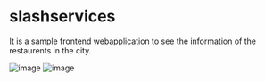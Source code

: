# slashservices
It is a sample frontend webapplication to see the information of the restaurents in the city.


![image](https://github.com/user-attachments/assets/1eeaa465-1ae6-4d02-8d0b-f217462b0a7f)
![image](https://github.com/user-attachments/assets/f957257c-4469-4468-a723-46e4fe60c545)
